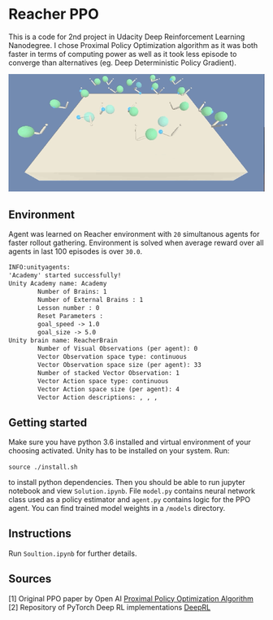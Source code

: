 # Reacher PPO

This is a code for 2nd project in Udacity Deep Reinforcement Learning Nanodegree. I chose Proximal Policy Optimization algorithm as it was both faster in terms of computing power as well as it took less episode to converge than alternatives (eg. Deep Deterministic Policy Gradient).

![](images/train_end.gif)

## Environment

Agent was learned on Reacher environment with `20` simultanous agents for faster rollout gathering. Environment is solved when average reward over all agents in last 100 episodes is over `30.0`. 

```
INFO:unityagents:
'Academy' started successfully!
Unity Academy name: Academy
        Number of Brains: 1
        Number of External Brains : 1
        Lesson number : 0
        Reset Parameters :
		goal_speed -> 1.0
		goal_size -> 5.0
Unity brain name: ReacherBrain
        Number of Visual Observations (per agent): 0
        Vector Observation space type: continuous
        Vector Observation space size (per agent): 33
        Number of stacked Vector Observation: 1
        Vector Action space type: continuous
        Vector Action space size (per agent): 4
        Vector Action descriptions: , , , 
```

## Getting started

Make sure you have python 3.6 installed and virtual environment of your choosing activated. Unity has to be installed on your system. Run:

```source ./install.sh```

to install python dependencies. Then you should be able to run jupyter notebook and view `Solution.ipynb`. File `model.py` contains neural network class used as a policy estimator and `agent.py` contains logic for the PPO agent. You can find trained model weights in a `/models` directory.

## Instructions

Run `Soultion.ipynb` for further details.

## Sources

[1] Original PPO paper by Open AI [Proximal Policy Optimization Algorithm](https://arxiv.org/pdf/1707.06347.pdf)
[2] Repository of PyTorch Deep RL implementations [DeepRL](https://github.com/ShangtongZhang/DeepRL)